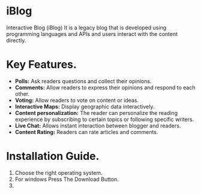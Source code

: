 # iBlog
Interactive Blog (iBlog) It is a legacy blog that is developed using programming languages ​​and APIs and users interact with the content directly.

# Key Features.
- **Polls:** Ask readers questions and collect their opinions.
- **Comments:** Allow readers to express their opinions and respond to each other.
- **Voting:** Allow readers to vote on content or ideas.
- **Interactive Maps:** Display geographic data interactively.
- **Content personalization:** The reader can personalize the reading experience by subscribing to certain topics or following specific writers.
- **Live Chat:** Allows instant interaction between blogger and readers.
- **Content Rating:** Readers can rate articles and comments.

# Installation Guide.
1. Choose the right operating system.
2. For windows Press The  Download  Button.
3. 
<!--stackedit_data:
eyJoaXN0b3J5IjpbMTE5NjI0NjQ4NSwtNTA3ODIyNTE3LC0xNz
IyMDc2MjU2LDE2Mzg2MDk3MjBdfQ==
-->